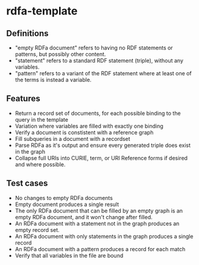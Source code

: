 # rdfa-template

## Definitions

* "empty RDFa document" refers to having no RDF statements or patterns, but possibly other content.
* "statement" refers to a standard RDF statement (triple), without any variables.
* "pattern" refers to a variant of the RDF statement where at least one of the terms is instead a variable.


## Features

* Return a record set of documents, for each possible binding to the query in the template
* Variation where variables are filled with exactly one binding
* Verify a document is constistent with a reference graph
* Fill subqueries in a document with a recordset
* Parse RDFa as it's output and ensure every generated triple does exist in the graph
* Collapse full URIs into CURIE, term, or URI Reference forms if desired and where possible.


## Test cases
* No changes to empty RDFa documents
* Empty document produces a single result
* The only RDFa document that can be filled by an empty graph is an empty RDFa document, and it won't change after filled.
* An RDFa document with a statement not in the graph produces an empty record set.
* An RDFa document with only statements in the graph produces a single record
* An RDFa document with a pattern produces a record for each match
* Verify that all variables in the file are bound

